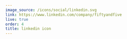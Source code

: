 ```yaml
---
image_source: /icons/social/linkedin.svg
link: https://www.linkedin.com/company/fiftyandfive
live: true
order: 4
title: linkedin icon
---
```

